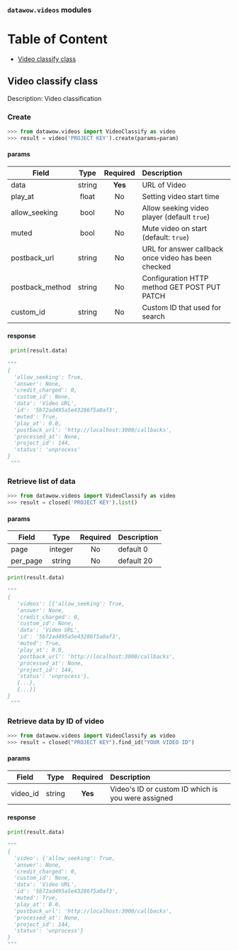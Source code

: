 ###  `datawow.videos` modules

# Table of Content
- [Video classify class](#video-classify-class)

## Video classify class
Description: Video classification

### Create
```python
>>> from datawow.videos import VideoClassify as video
>>> result = video('PROJECT KEY').create(params=param)
```

#### params
| Field        | Type           | Required  | Description |
| ------------- |:-------------:| :-----:| :-----|
| data     | 	string | **Yes** |URL of Video|
| play_at | float |No |Setting video start time|
| allow_seeking |bool| No |Allow seeking video player (default `true`)|
|muted |bool|No| Mute video on start (default: `true`)|
| postback_url	     | string      | No | URL for answer callback once video has been checked|
| postback_method     | 	string | No |Configuration HTTP method GET POST PUT PATCH|
| custom_id	     | string      |   No |Custom ID that used for search|

#### response
```python
 print(result.data)
 
"""
{
  'allow_seeking': True,
  'answer': None,
  'credit_charged': 0,
  'custom_id': None,
  'data': 'Video URL',
  'id': '5b72ad495a5e43286f5a0af3',
  'muted': True,
  'play_at': 0.0,
  'postback_url': 'http://localhost:3000/callbacks',
  'processed_at': None,
  'project_id': 144,
  'status': 'unprocess'
}
 """
```

### Retrieve list of data

```python 
>>> from datawow.videos import VideoClassify as video
>>> result = closed('PROJECT KEY').list()
```
#### params
| Field        | Type           | Required  | Description |
| ------------- |:-------------:| :-----:| :-----|
| page     | 	integer | No | default 0|
| per_page 	     | string      | No | default 20 |

```python
print(result.data)

"""
{
   'videos': [{'allow_seeking': True,
   'answer': None,
   'credit_charged': 0,
   'custom_id': None,
   'data': 'Video URL',
   'id': '5b72ad495a5e43286f5a0af3',
   'muted': True,
   'play_at': 0.0,
   'postback_url': 'http://localhost:3000/callbacks',
   'processed_at': None,
   'project_id': 144,
   'status': 'unprocess'},
   {...},
   {...}]
}
 """
```

### Retrieve data by ID of video

```python
>>> from datawow.videos import VideoClassify as video
>>> result = closed("PROJECT KEY").find_id("YOUR VIDEO ID")
```
#### params
| Field        | Type           | Required  | Description |
| ------------- |:-------------:| :----:| :-----|
| video_id	     | string  |   **Yes** | Video's ID or custom ID which is you were assigned|

#### response
```python
print(result.data)

"""
{
  'video': {'allow_seeking': True,
  'answer': None,
  'credit_charged': 0,
  'custom_id': None,
  'data': 'Video URL',
  'id': '5b72ad495a5e43286f5a0af3',
  'muted': True,
  'play_at': 0.0,
  'postback_url': 'http://localhost:3000/callbacks',
  'processed_at': None,
  'project_id': 144,
  'status': 'unprocess'}
}
"""
```
